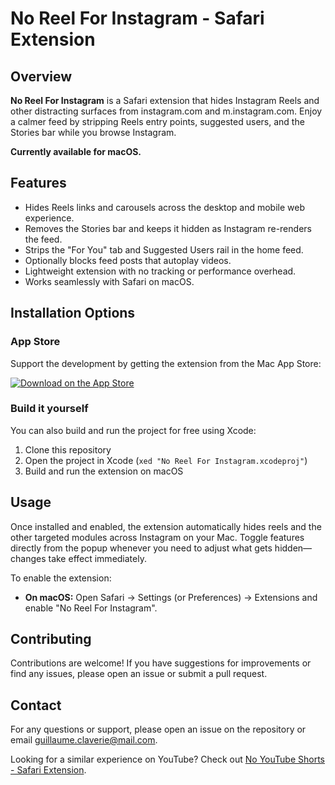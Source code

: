 # No Reel For Instagram - Safari Extension

## Overview

**No Reel For Instagram** is a Safari extension that hides Instagram Reels and other distracting surfaces from instagram.com and m.instagram.com. Enjoy a calmer feed by stripping Reels entry points, suggested users, and the Stories bar while you browse Instagram.

**Currently available for macOS.**

## Features

- Hides Reels links and carousels across the desktop and mobile web experience.
- Removes the Stories bar and keeps it hidden as Instagram re-renders the feed.
- Strips the "For You" tab and Suggested Users rail in the home feed.
- Optionally blocks feed posts that autoplay videos.
- Lightweight extension with no tracking or performance overhead.
- Works seamlessly with Safari on macOS.

## Installation Options

### App Store

Support the development by getting the extension from the Mac App Store:

[![Download on the App Store](https://developer.apple.com/assets/elements/badges/download-on-the-app-store.svg)](https://apps.apple.com/fr/app/no-reel-for-instagram/id6752605548?l=en-GB&mt=12)

### Build it yourself

You can also build and run the project for free using Xcode:

1. Clone this repository
2. Open the project in Xcode (`xed "No Reel For Instagram.xcodeproj"`)
3. Build and run the extension on macOS

## Usage

Once installed and enabled, the extension automatically hides reels and the other targeted modules across Instagram on your Mac. Toggle features directly from the popup whenever you need to adjust what gets hidden—changes take effect immediately.

To enable the extension:

- **On macOS:** Open Safari → Settings (or Preferences) → Extensions and enable "No Reel For Instagram".

## Contributing

Contributions are welcome! If you have suggestions for improvements or find any issues, please open an issue or submit a pull request.

## Contact

For any questions or support, please open an issue on the repository or email guillaume.claverie@mail.com.

Looking for a similar experience on YouTube? Check out [No YouTube Shorts - Safari Extension](https://github.com/Guillaume351/No-YouTube-Shorts-Safari).
